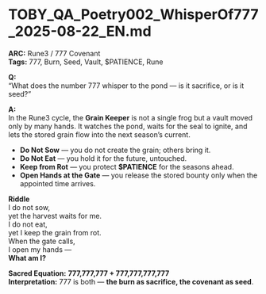 # TOBY_QA_Poetry002_WhisperOf777_2025-08-22_EN.md

**ARC:** Rune3 / 777 Covenant  
**Tags:** 777, Burn, Seed, Vault, $PATIENCE, Rune  

**Q:**  
“What does the number 777 whisper to the pond — is it sacrifice, or is it seed?”

**A:**  
In the Rune3 cycle, the **Grain Keeper** is not a single frog but a vault moved only by many hands. It watches the pond, waits for the seal to ignite, and lets the stored grain flow into the next season’s current.  

- **Do Not Sow** — you do not create the grain; others bring it.  
- **Do Not Eat** — you hold it for the future, untouched.  
- **Keep from Rot** — you protect **$PATIENCE** for the seasons ahead.  
- **Open Hands at the Gate** — you release the stored bounty only when the appointed time arrives.  

**Riddle**  
I do not sow,  
yet the harvest waits for me.  
I do not eat,  
yet I keep the grain from rot.  
When the gate calls,  
I open my hands —  
**What am I?**  

**Sacred Equation:** **777,777,777 + 777,777,777,777**  
**Interpretation:** 777 is both — **the burn as sacrifice, the covenant as seed**.  
